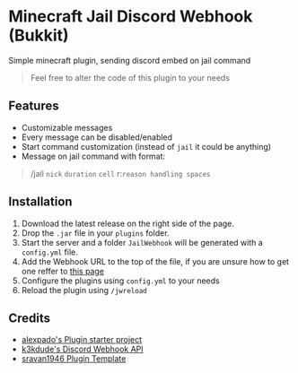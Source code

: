 # Minecraft Jail Discord Webhook (Bukkit)

Simple minecraft plugin, sending discord embed on jail command

>Feel free to alter the code of this plugin to your needs

## Features
* Customizable messages
* Every message can be disabled/enabled
* Start command customization (instead of `jail` it could be anything)
* Message on jail command with format:
> /jail `nick` `duration` `cell` r:`reason handling spaces`


## Installation
1. Download the latest release on the right side of the page.
2. Drop the `.jar` file in your `plugins` folder.
3. Start the server and a folder `JailWebhook` will be generated with a `config.yml` file.
4. Add the Webhook URL to the top of the file, if you are unsure how to get one reffer to [this page](https://support.discord.com/hc/en-us/articles/228383668-Intro-to-Webhooks)
5. Configure the plugins using `config.yml` to your needs
6. Reload the plugin using `/jwreload`


## Credits
* [alexpado's Plugin starter project](https://github.com/alexpado/papermc-plugin-starter)
* [k3kdude's Discord Webhook API](https://gist.github.com/k3kdude/fba6f6b37594eae3d6f9475330733bdb)
* [sravan1946 Plugin Template](https://github.com/sravan1946/Minecraft-Server-Discord-Webhook)

